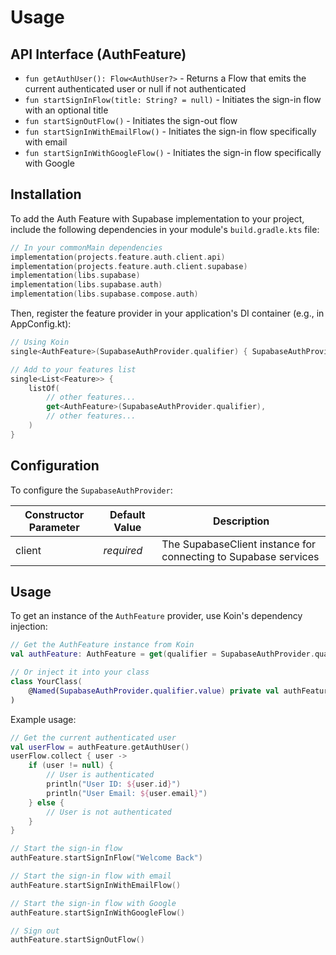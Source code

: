# Usage

## API Interface (AuthFeature)
- `fun getAuthUser(): Flow<AuthUser?>` - Returns a Flow that emits the current authenticated user or null if not authenticated
- `fun startSignInFlow(title: String? = null)` - Initiates the sign-in flow with an optional title
- `fun startSignOutFlow()` - Initiates the sign-out flow
- `fun startSignInWithEmailFlow()` - Initiates the sign-in flow specifically with email
- `fun startSignInWithGoogleFlow()` - Initiates the sign-in flow specifically with Google

## Installation

To add the Auth Feature with Supabase implementation to your project, include the following dependencies in your module's `build.gradle.kts` file:

```kotlin
// In your commonMain dependencies
implementation(projects.feature.auth.client.api)
implementation(projects.feature.auth.client.supabase)
implementation(libs.supabase)
implementation(libs.supabase.auth)
implementation(libs.supabase.compose.auth)
```

Then, register the feature provider in your application's DI container (e.g., in AppConfig.kt):

```kotlin
// Using Koin
single<AuthFeature>(SupabaseAuthProvider.qualifier) { SupabaseAuthProvider(get<SupabaseSource>().client) }

// Add to your features list
single<List<Feature>> {
    listOf(
        // other features...
        get<AuthFeature>(SupabaseAuthProvider.qualifier),
        // other features...
    )
}
```

## Configuration
To configure the `SupabaseAuthProvider`:

Constructor Parameter | Default Value | Description
---------------------|---------------|-------------
client | *required* | The SupabaseClient instance for connecting to Supabase services

## Usage
To get an instance of the `AuthFeature` provider, use Koin's dependency injection:

```kotlin
// Get the AuthFeature instance from Koin
val authFeature: AuthFeature = get(qualifier = SupabaseAuthProvider.qualifier)

// Or inject it into your class
class YourClass(
    @Named(SupabaseAuthProvider.qualifier.value) private val authFeature: AuthFeature
)
```

Example usage:

```kotlin
// Get the current authenticated user
val userFlow = authFeature.getAuthUser()
userFlow.collect { user ->
    if (user != null) {
        // User is authenticated
        println("User ID: ${user.id}")
        println("User Email: ${user.email}")
    } else {
        // User is not authenticated
    }
}

// Start the sign-in flow
authFeature.startSignInFlow("Welcome Back")

// Start the sign-in flow with email
authFeature.startSignInWithEmailFlow()

// Start the sign-in flow with Google
authFeature.startSignInWithGoogleFlow()

// Sign out
authFeature.startSignOutFlow()
```
